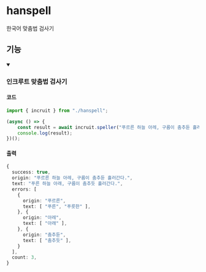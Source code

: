 # hanspell
한국어 맞춤법 검사기

## 기능

<details open><summary><h3>인크루트 맞춤법 검사기</h3></summary>
  
<h4>코드</h4>

```typescript
import { incruit } from "./hanspell";

(async () => {
    const result = await incruit.speller("푸르른 하늘 아레, 구름이 춤추듣 흘러간다.");
    console.log(result);
})();
```

<h4>출력</h4>

```typescript
{
  success: true,
  origin: "푸르른 하늘 아레, 구름이 춤추듣 흘러간다.",
  text: "푸른 하늘 아래, 구름이 춤추듯 흘러간다.",
  errors: [
    {
      origin: "푸르른",
      text: [ "푸른", "푸릇한" ],
    }, {
      origin: "아레",
      text: [ "아래" ],
    }, {
      origin: "춤추듣",
      text: [ "춤추듯" ],
    }
  ],
  count: 3,
}
```
</details>
